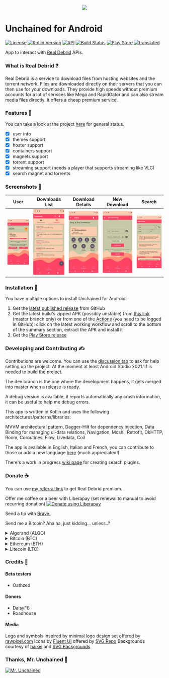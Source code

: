 <p align="center">
  <img width="300" src="https://raw.githubusercontent.com/LivingWithHippos/unchained-android/master/extra_assets/graphics/logo.svg">
</p>

# Unchained for Android

[![License](https://img.shields.io/badge/License-GPLv3-blue.svg)](https://www.gnu.org/licenses/gpl-3.0)    [![Kotlin Version](https://img.shields.io/badge/kotlin-1.5.30-blue)](http://kotlinlang.org/)    [![API](https://img.shields.io/badge/API-22%2B-brightgreen.svg?style=flat)](https://android-arsenal.com/api?level=22)    [![Build Status](https://img.shields.io/github/workflow/status/LivingWithHippos/unchained-android/Build)](https://github.com/LivingWithHippos/unchained-android/actions)    [![Play Store](https://img.shields.io/badge/play%20store-available-brightgreen)](https://play.google.com/store/apps/details?id=com.github.livingwithhippos.unchained) [![translated](https://localization.professiona.li/widgets/unchained-for-android/-/strings/svg-badge.svg)](https://localization.professiona.li/engage/unchained-for-android/)



App to interact with [Real Debrid](https://real-debrid.com/) APIs.

### What is Real Debrid :question:

Real Debrid is a service to download files from hosting websites and the torrent network.
Files are downloaded directly on their servers that you can then use for your downloads.
They provide high speeds without premium accounts for a lot of services like Mega and RapidGator
and can also stream media files directly. It offers a cheap premium service.

### Features :memo:

You can take a look at the project [here](https://github.com/LivingWithHippos/unchained-android/projects/1) for general status.

- [x] user info
- [x] themes support
- [x] hoster support
- [x] containers support
- [x] magnets support
- [x] torrent support
- [x] streaming support (needs a player that supports streaming like VLC)
- [x] search magnet and torrents

### Screenshots :iphone:

| User  | Downloads List | Download Details | New Download | Search |
| ------------- | ------------- | ------------- |------------- |------------- |
| <img width="150" src="/metadata/en-US/images/phoneScreenshots/1.png?raw=true" alt="User Screen"> | <img width="150" src="/metadata/en-US/images/phoneScreenshots/2.png?raw=true" alt="List of downloads"> | <img width="150" src="/metadata/en-US/images/phoneScreenshots/3.png?raw=true" alt="Download details screen">  | <img width="150" src="/metadata/en-US/images/phoneScreenshots/4.png?raw=true" alt="New download screen">  | <img width="150" src="/metadata/en-US/images/phoneScreenshots/5.png?raw=true" alt="Search screen">  |


### Installation :calling:

You have multiple options to install Unchained for Android:

1. Get the [latest published release](https://github.com/LivingWithHippos/unchained-android/releases) from GitHub
2. Get the latest build's zipped APK (possibly unstable) from [this link](https://nightly.link/LivingWithHippos/unchained-android/workflows/build.yaml/master) (master branch only) or from one of the [Actions](https://github.com/LivingWithHippos/unchained-android/actions) (you need to be logged in GitHub): click on the latest working workflow and scroll to the bottom of the summary section, extract the APK and install it
3. Get the [Play Store release](https://play.google.com/store/apps/details?id=com.github.livingwithhippos.unchained)

### Developing and Contributing :writing_hand:


Contributions are welcome. You can use the [discussion tab](https://github.com/LivingWithHippos/unchained-android/discussions) to ask for help setting up the project. At the moment at least Android Studio 2021.1.1 is needed to build the project.

The dev branch is the one where the development happens, it gets merged into master when a release is ready.

A debug version is available, it reports automatically any crash information, it can be useful to help me debug errors.

This app is written in Kotlin and uses the following architectures/patterns/libraries:

MVVM architectural pattern, Dagger-Hilt for dependency injection, Data Binding for managing ui-data relations, Navigation, Moshi, Retrofit, OkHTTP, Room, Coroutines, Flow, Livedata, Coil

The app is available in English, Italian and French, you can contribute to those or add a new language [here](https://localization.professiona.li/engage/unchained-for-android/) (much appreciated!)

There's a work in progress [wiki page](https://github.com/LivingWithHippos/unchained-android/wiki/Search-Engine) for creating search plugins.

### Donate :coffee:

You can use [my referral link](http://real-debrid.com/?id=78841) to get Real Debrid premium.

Offer me coffee or a beer with Liberapay (set renewal to manual to avoid recurring donation) <noscript><a href="https://liberapay.com/LivingWithHippos/donate"><img alt="Donate using Liberapay" src="https://liberapay.com/assets/widgets/donate.svg"></a></noscript>

Send a tip with [Brave.](https://brave.com/liv466)

Send me a Bitcoin? Aha ha, just kidding… unless..?

<details>
<summary>Algorand (ALGO)</summary>
<br>
TO5D7VGONQRZR7P52EF2C3RJWLYNDA3E53F6SO3XCEGUHMSS3EH3D3TG6I
</details>

<details>
<summary>Bitcoin (BTC)</summary>
<br>
1PNZXRz77idWGhbMTRTG8iAuqnYY6tatb7
</details>

<details>
<summary>Ethereum (ETH)</summary>
<br>
0xf97bb71c898ac6d71c9fe065138b7134009f0599
</details>

<details>
<summary>Litecoin (LTC)</summary>
<br>
LWeoBVVmaYAiZ3oGaLAV9sV2dvY62XxdCF
</details>

### Credits :crown:

#### Beta testers

- Oathzed

#### Donors

- DaisyF8
- Roadhouse

#### Media

Logo and symbols inspired by [minimal logo design set](https://www.rawpixel.com/image/843352/minimal-logo-designs-set) offered by [rawpixel.com](https://www.rawpixel.com)
Icons by [Fluent UI](https://www.svgrepo.com/collection/fluent-ui-icons-outlined/) offered by [SVG Repo](https://www.svgrepo.com/)
Backgrounds courtesy of [haikei](https://haikei.app/) and [SVG Backgrounds](https://www.svgbackgrounds.com/)

### Thanks, Mr. Unchained :muscle:

<a href="https://imgbb.com/"><img src="https://i.ibb.co/grzjQsT/Oliva.jpg" width=300 alt="Mr. Unchained" border="0"></a>

